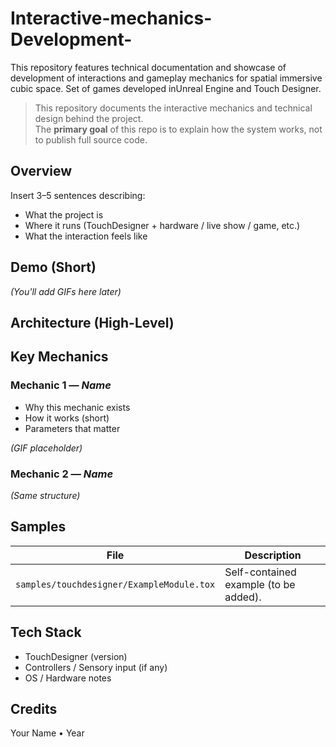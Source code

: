 # Interactive-mechanics-Development-
This repository features technical documentation and showcase of development of interactions and gameplay mechanics for spatial immersive cubic space. Set of games developed inUnreal Engine and Touch Designer.   

> This repository documents the interactive mechanics and technical design behind the project.  
> The **primary goal** of this repo is to explain how the system works, not to publish full source code.


## Overview
Insert 3–5 sentences describing:
- What the project is
- Where it runs (TouchDesigner + hardware / live show / game, etc.)
- What the interaction feels like

## Demo (Short)
*(You'll add GIFs here later)*

## Architecture (High-Level)


## Key Mechanics
### Mechanic 1 — *Name*
- Why this mechanic exists
- How it works (short)
- Parameters that matter

*(GIF placeholder)*

### Mechanic 2 — *Name*
*(Same structure)*

## Samples
| File | Description |
|------|-------------|
| `samples/touchdesigner/ExampleModule.tox` | Self-contained example (to be added). |

## Tech Stack
- TouchDesigner (version)
- Controllers / Sensory input (if any)
- OS / Hardware notes

## Credits
Your Name • Year
